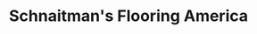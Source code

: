 ---
title: "Schnaitman's Flooring America"
url: /stroudsburg/schnaitmans-flooring-america/
shop: flooring
---